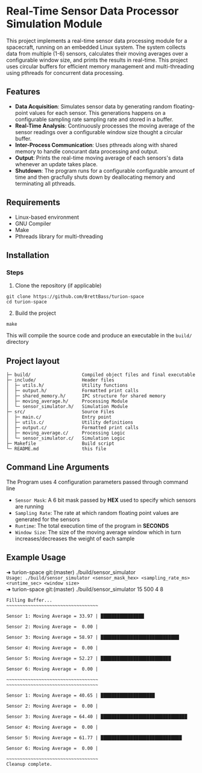 # Real-Time Sensor Data Processor Simulation Module

This project implements a real-time sensor data processing module for a spacecraft, running on an embedded Linux system. The system collects data from multiple (1-6) sensors, calculates their moving averages over a configurable window size, and prints the results in real-time. This project uses circular buffers for efficient memory management and multi-threading using pthreads for concurrent data processing.

Features
---------
- **Data Acquisition**: Simulates sensor data by generating random floating-point values for each sensor. This generations happens on a configurable sampling rate sampling rate and stored in a buffer.
- **Real-Time Analysis**: Continuously processes the moving average of the sensor readings over a configurable window size thought a circular buffer. 
- **Inter-Process Communication**: Uses pthreads along with shared memory to handle concurant data processing and output.
- **Output**: Prints the real-time moving average of each sensors's data whenever an update takes place. 
- **Shutdown**: The program runs for a configurable configurable amount of time and then gracfully shuts down by deallocating memory and terminating all pthreads.

Requirements
--------------
- Linux-based environment
- GNU Compiler
- Make
- Pthreads library for multi-threading

Installation
--------------
### Steps
1. Clone the repository (if applicable)
```
git clone https://github.com/BrettBass/turion-space
cd turion-space
```
2. Build the project
```
make
```
This will compile the source code and produce an executable in the `build/` directory

Project layout
--------------

    ├─ build/                   Compiled object files and final executable
    ├─ include/                 Header files
    │  ├─ utils.h/              Utility functions
    │  ├─ output.h/             Formatted print calls
    │  ├─ shared_memory.h/      IPC structure for shared memory
    │  ├─ moving_average.h/     Processing Module
    │  └─ sensor_simulator.h/   Simulation Module
    ├─ src/                     Source Files
    │  ├─ main.c/               Entry point
    │  ├─ utils.c/              Utility definitions
    │  ├─ output.c/             Formatted print calls
    │  ├─ moving_average.c/     Processing Logic
    │  └─ sensor_simulator.c/   Simulation Logic
    ├─ Makefile                 Build script
    └─ README.md                this file

Command Line Arguments
--------------
The Program uses 4 configuration parameters passed through command line
- `Sensor Mask`: A 6 bit mask passed by **HEX** used to specify which sensors are running
- `Sampling Rate`: The rate at which random floating point values are generated for the sensors
- `Runtime`: The total execution time of the program in **SECONDS**
- `Window Size`: The size of the moving average window which in turn increases/decreases the weight of each sample

Example Usage
--------------
➜  turion-space git:(master) ./build/sensor_simulator \
`Usage: ./build/sensor_simulator <sensor_mask_hex> <sampling_rate_ms> <runtime_sec> <window size> ` \
➜  turion-space git:(master) ./build/sensor_simulator 15 500 4 8 
```
Filling Buffer...
~~~~~~~~~~~~~~~~~~~~~~~~~~~~~~~~~~

Sensor 1: Moving Average = 33.97 | ████████████████

Sensor 2: Moving Average =  0.00 |

Sensor 3: Moving Average = 58.97 | █████████████████████████████

Sensor 4: Moving Average =  0.00 |

Sensor 5: Moving Average = 52.27 | ██████████████████████████

Sensor 6: Moving Average =  0.00 |

~~~~~~~~~~~~~~~~~~~~~~~~~~~~~~~~~~
~~~~~~~~~~~~~~~~~~~~~~~~~~~~~~~~~~

Sensor 1: Moving Average = 40.65 | ████████████████████

Sensor 2: Moving Average =  0.00 |

Sensor 3: Moving Average = 64.40 | ████████████████████████████████

Sensor 4: Moving Average =  0.00 |

Sensor 5: Moving Average = 61.77 | ██████████████████████████████

Sensor 6: Moving Average =  0.00 |

~~~~~~~~~~~~~~~~~~~~~~~~~~~~~~~~~~
Cleanup complete.
```
